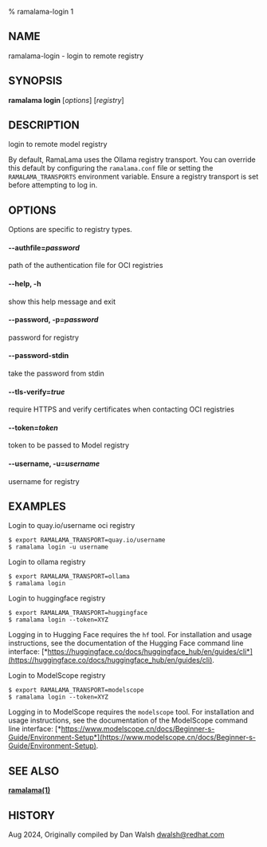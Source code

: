 % ramalama-login 1

## NAME
ramalama\-login - login to remote registry

## SYNOPSIS
**ramalama login** [*options*] [*registry*]

## DESCRIPTION
login to remote model registry

By default, RamaLama uses the Ollama registry transport. You can override this default by configuring the `ramalama.conf` file or setting the `RAMALAMA_TRANSPORTS` environment variable. Ensure a registry transport is set before attempting to log in.

## OPTIONS
Options are specific to registry types.

#### **--authfile**=*password*
path of the authentication file for OCI registries

#### **--help**, **-h**
show this help message and exit

#### **--password**, **-p**=*password*
password for registry

#### **--password-stdin**
take the password from stdin

#### **--tls-verify**=*true*
require HTTPS and verify certificates when contacting OCI registries

#### **--token**=*token*
token to be passed to Model registry

#### **--username**, **-u**=*username*
username for registry

## EXAMPLES

Login to quay.io/username oci registry
```
$ export RAMALAMA_TRANSPORT=quay.io/username
$ ramalama login -u username
```

Login to ollama registry
```
$ export RAMALAMA_TRANSPORT=ollama
$ ramalama login
```

Login to huggingface registry
```
$ export RAMALAMA_TRANSPORT=huggingface
$ ramalama login --token=XYZ
```
Logging in to Hugging Face requires the `hf` tool. For installation and usage instructions, see the documentation of the Hugging Face command line interface: [*https://huggingface.co/docs/huggingface_hub/en/guides/cli*](https://huggingface.co/docs/huggingface_hub/en/guides/cli).

Login to ModelScope registry
```
$ export RAMALAMA_TRANSPORT=modelscope
$ ramalama login --token=XYZ
```

Logging in to ModelScope requires the `modelscope` tool. For installation and usage instructions, see the documentation of the ModelScope command line interface: [*https://www.modelscope.cn/docs/Beginner-s-Guide/Environment-Setup*](https://www.modelscope.cn/docs/Beginner-s-Guide/Environment-Setup).

## SEE ALSO
**[ramalama(1)](ramalama.1.md)**

## HISTORY
Aug 2024, Originally compiled by Dan Walsh <dwalsh@redhat.com>
